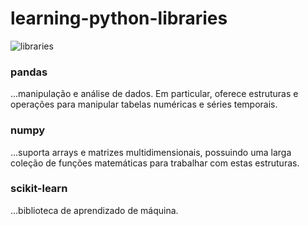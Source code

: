 # learning-python-libraries

![libraries](https://user-images.githubusercontent.com/38707925/84603101-25a7bf80-ae62-11ea-9118-bb4495b97e67.png)

### pandas <br>
...manipulação e análise de dados. Em particular, oferece estruturas e operações para manipular tabelas numéricas e séries temporais.

### numpy <br>
...suporta arrays e matrizes multidimensionais, possuindo uma larga coleção de funções matemáticas para trabalhar com estas estruturas.

### scikit-learn <br>
...biblioteca de aprendizado de máquina.
